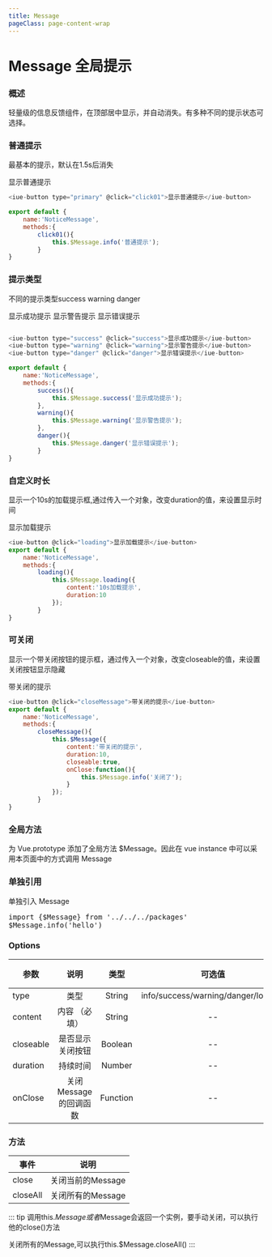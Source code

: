 ```yaml
---
title: Message
pageClass: page-content-wrap
---
```

# Message 全局提示

### 概述
轻量级的信息反馈组件，在顶部居中显示，并自动消失。有多种不同的提示状态可选择。

### 普通提示
最基本的提示，默认在1.5s后消失

<div>
    <doc-panel>
        <iue-button type="primary" @click="click01">显示普通提示</iue-button>
    </doc-panel>
</div>

~~~ js
<iue-button type="primary" @click="click01">显示普通提示</iue-button>

export default {
    name:'NoticeMessage',
    methods:{
        click01(){
            this.$Message.info('普通提示');
        }
}
~~~

### 提示类型
不同的提示类型success warning danger

<div>
    <doc-panel>
        <iue-button type="success" @click="success">显示成功提示</iue-button>
        <iue-button type="warning" @click="warning">显示警告提示</iue-button>
        <iue-button type="danger" @click="danger">显示错误提示</iue-button>
    </doc-panel>
</div>

~~~ js

<iue-button type="success" @click="success">显示成功提示</iue-button>
<iue-button type="warning" @click="warning">显示警告提示</iue-button>
<iue-button type="danger" @click="danger">显示错误提示</iue-button>

export default {
    name:'NoticeMessage',
    methods:{
        success(){
            this.$Message.success('显示成功提示');
        },
        warning(){
            this.$Message.warning('显示警告提示');
        },
        danger(){
            this.$Message.danger('显示错误提示');
        }
}
~~~

### 自定义时长
显示一个10s的加载提示框,通过传入一个对象，改变duration的值，来设置显示时间

<div>
    <doc-panel>
    <iue-button @click="loading">显示加载提示</iue-button>
    </doc-panel>
</div>

~~~ js
<iue-button @click="loading">显示加载提示</iue-button>
export default {
    name:'NoticeMessage',
    methods:{
        loading(){
            this.$Message.loading({
                content:'10s加载提示',
                duration:10
            });
        }
}
~~~


### 可关闭
显示一个带关闭按钮的提示框，通过传入一个对象，改变closeable的值，来设置关闭按钮显示隐藏

<div>
    <doc-panel>
        <iue-button @click="closeMessage">带关闭的提示</iue-button>
    </doc-panel>
</div>

~~~ js
<iue-button @click="closeMessage">带关闭的提示</iue-button>
export default {
    name:'NoticeMessage',
    methods:{
        closeMessage(){
            this.$Message({
                content:'带关闭的提示',
                duration:10,
                closeable:true,
                onClose:function(){
                    this.$Message.info('关闭了');
                }
            });
        }
}
~~~
### 全局方法
为 Vue.prototype 添加了全局方法 $Message。因此在 vue instance 中可以采用本页面中的方式调用 Message

### 单独引用
单独引入 Message

<pre class="language-js">
import {$Message} from '../../../packages'
$Message.info('hello')
</pre>


### Options

| 参数        | 说明                     | 类型        | 可选值                         |默认值       |
| ----------- |:-----------------------:| :------------:| :--------------------------:| :----------:|
| type        | 类型                    |    String   | info/success/warning/danger/loading    |  info        |
| content     | 内容 （必填）            |    String   | --                             |  --         |
| closeable   | 是否显示关闭按钮          |    Boolean  | --                             |  false        |
| duration    | 持续时间                 |    Number   | --                             |  1.5s        |
| onClose     | 关闭Message的回调函数     |    Function   | --                             |  --      |



### 方法
| 事件        | 说明                     |
| ----------- |:-----------------------:|
| close        |  关闭当前的Message    |
| closeAll     |  关闭所有的Message    |

::: tip
调用this.$Message或者$Message会返回一个实例，要手动关闭，可以执行他的close()方法

关闭所有的Message,可以执行this.$Message.closeAll()
:::




<script>
import Vue from 'vue'
import Iue from '../../../packages'
Vue.use(Iue)
export default {
    name:'NoticeMessage',
    methods:{
        click01(){
            this.$Message.info('普通提示');
        },
        success(){
            this.$Message.success('显示成功提示');
        },
        warning(){
            this.$Message.warning('显示警告提示');
        },
        danger(){
            this.$Message.danger('显示错误提示');
        },
        loading(){
            this.$Message.loading({
                content:'10s加载提示',
                duration:10
            });
        },
        closeMessage(){
            
            this.$Message({
                content:'带关闭的提示',
                duration:10,
                closeable:true,
                onClose:function(){
                  alert('关闭了');
                }
            });
        },
        clickAll(){
            this.$Message.closeAll();
        },
        toggleCode(e){
            var next = e.currentTarget.nextElementSibling;
            console.log(e.currentTarget.nextElementSibling.style.display)
            if(next.style.display=='none' || next.style.display==''){
                next.style.display='block'
            }else{
                 next.style.display='none'
            }
        }
    }
}
</script>
<style lang="less">

.alert-demo{
    padding-top:20px;
    .iue-alert{
        margin-bottom:10px;
    }
}
</style>